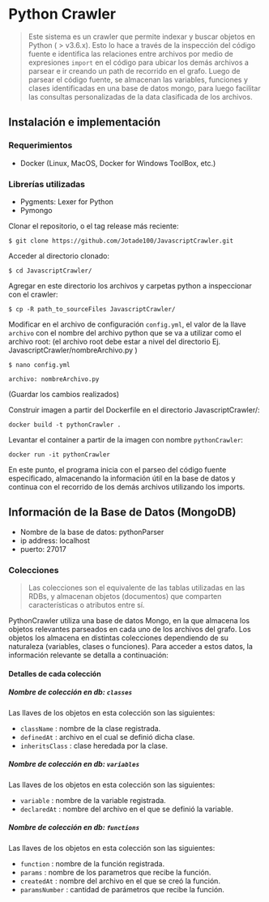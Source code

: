 # Python Crawler
> Este sistema es un crawler que permite indexar y buscar objetos en Python ( > v3.6.x). Esto lo hace a través de la inspección del código fuente e identifica las relaciones entre archivos por medio de expresiones  ```import``` en el código para ubicar los demás archivos a parsear e ir creando un path de recorrido en el grafo. Luego de parsear el código fuente, se almacenan las variables, funciones y clases identificadas en una base de datos mongo, para luego facilitar las consultas personalizadas de la data clasificada de los archivos. 

## Instalación e implementación
### Requerimientos
* Docker (Linux, MacOS, Docker for Windows ToolBox, etc.)

### Librerías utilizadas
* Pygments: Lexer for Python
* Pymongo

Clonar el repositorio, o el tag release más reciente:

`$ git clone https://github.com/Jotade100/JavascriptCrawler.git`

Acceder al directorio clonado:

`$ cd JavascriptCrawler/`

Agregar en este directorio los archivos y carpetas python a inspeccionar con el crawler:

`$ cp -R path_to_sourceFiles JavascriptCrawler/`

Modificar en el archivo de configuración `config.yml`, el valor de la llave `archivo` con el nombre del archivo python que se va a utilizar como el archivo root: (el archivo root debe estar a nivel del directorio Ej. JavascriptCrawler/nombreArchivo.py )

`$ nano config.yml`

`archivo: nombreArchivo.py`  

(Guardar los cambios realizados)

Construir imagen a partir del Dockerfile en el directorio JavascriptCrawler/:

`docker build -t pythonCrawler . `

Levantar el container a partir de la imagen con nombre `pythonCrawler`:

`docker run -it pythonCrawler`

En este punto, el programa inicia con el parseo del código fuente especificado, almacenando la información útil en la base de datos y continua con el recorrido de los demás archivos utilizando los imports.

## Información de la Base de Datos (MongoDB)

* Nombre de la base de datos: pythonParser
* ip address: localhost
* puerto: 27017

### Colecciones
> Las colecciones son el equivalente de las tablas utilizadas en las RDBs, y almacenan objetos (documentos) que comparten características o atributos entre sí.

PythonCrawler utiliza una base de datos Mongo, en la que almacena los objetos relevantes parseados en cada uno de los archivos del grafo. Los objetos los almacena en distintas colecciones dependiendo de su naturaleza (variables, clases o funciones). Para acceder a estos datos, la información relevante se detalla a continuación:

#### Detalles de cada colección

##### Nombre de colección en db: `classes`

Las llaves de los objetos en esta colección son las siguientes:

* `className` : nombre de la clase registrada.
* `definedAt` : archivo en el cual se definió dicha clase.
* `inheritsClass` : clase heredada por la clase.

##### Nombre de colección en db: `variables`

Las llaves de los objetos en esta colección son las siguientes:

* `variable` : nombre de la variable registrada.
* `declaredAt` : nombre del archivo en el que se definió la variable.

##### Nombre de colección en db: `functions`

Las llaves de los objetos en esta colección son las siguientes:

* `function` : nombre de la función registrada.
* `params` : nombre de los parametros que recibe la función.
* `createdAt` : nombre del archivo en el que se creó la función.
* `paramsNumber` : cantidad de parámetros que recibe la función.